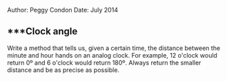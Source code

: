 Author: Peggy Condon
Date: July 2014

***Clock angle
----
Write a method that tells us, given a certain time, the distance between the minute and hour hands on an analog clock.
For example, 12 o'clock would return 0º and 6 o'clock would return 180º. Always return the smaller distance and be
as precise as possible.